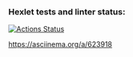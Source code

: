 ### Hexlet tests and linter status:
[![Actions Status](https://github.com/Astreytal987/frontend-project-44/actions/workflows/hexlet-check.yml/badge.svg)](https://github.com/Astreytal987/frontend-project-44/actions)

https://asciinema.org/a/623918
